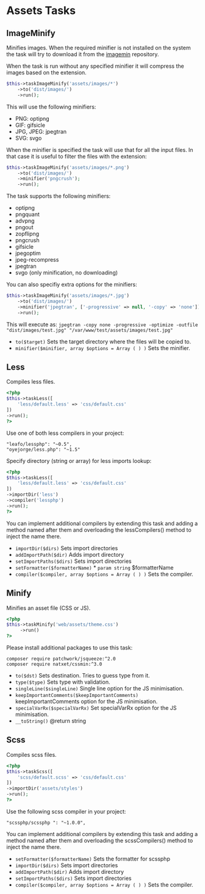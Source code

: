 # Assets Tasks

## ImageMinify


Minifies images. When the required minifier is not installed on the system
the task will try to download it from the [imagemin](https://github.com/imagemin) repository.

When the task is run without any specified minifier it will compress the images
based on the extension.

```php
$this->taskImageMinify('assets/images/*')
    ->to('dist/images/')
    ->run();
```

This will use the following minifiers:

- PNG: optipng
- GIF: gifsicle
- JPG, JPEG: jpegtran
- SVG: svgo

When the minifier is specified the task will use that for all the input files. In that case
it is useful to filter the files with the extension:

```php
$this->taskImageMinify('assets/images/*.png')
    ->to('dist/images/')
    ->minifier('pngcrush');
    ->run();
```

The task supports the following minifiers:

- optipng
- pngquant
- advpng
- pngout
- zopflipng
- pngcrush
- gifsicle
- jpegoptim
- jpeg-recompress
- jpegtran
- svgo (only minification, no downloading)

You can also specifiy extra options for the minifiers:

```php
$this->taskImageMinify('assets/images/*.jpg')
    ->to('dist/images/')
    ->minifier('jpegtran', ['-progressive' => null, '-copy' => 'none'])
    ->run();
```

This will execute as:
`jpegtran -copy none -progressive -optimize -outfile "dist/images/test.jpg" "/var/www/test/assets/images/test.jpg"`

* `to($target)`  Sets the target directory where the files will be copied to.
* `minifier($minifier, array $options = Array ( ) )`  Sets the minifier.

## Less


Compiles less files.

```php
<?php
$this->taskLess([
    'less/default.less' => 'css/default.css'
])
->run();
?>
```

Use one of both less compilers in your project:

```
"leafo/lessphp": "~0.5",
"oyejorge/less.php": "~1.5"
```

Specify directory (string or array) for less imports lookup:

```php
<?php
$this->taskLess([
    'less/default.less' => 'css/default.css'
])
->importDir('less')
->compiler('lessphp')
->run();
?>
```

You can implement additional compilers by extending this task and adding a
method named after them and overloading the lessCompilers() method to
inject the name there.

* `importDir($dirs)`  Sets import directories
* `addImportPath($dir)`  Adds import directory
* `setImportPaths($dirs)`  Sets import directories
* `setFormatter($formatterName)`   * `param string` $formatterName
* `compiler($compiler, array $options = Array ( ) )`  Sets the compiler.

## Minify


Minifies an asset file (CSS or JS).

``` php
<?php
$this->taskMinify('web/assets/theme.css')
     ->run()
?>
```
Please install additional packages to use this task:

```
composer require patchwork/jsqueeze:^2.0
composer require natxet/cssmin:^3.0
```

* `to($dst)`  Sets destination. Tries to guess type from it.
* `type($type)`  Sets type with validation.
* `singleLine($singleLine)`  Single line option for the JS minimisation.
* `keepImportantComments($keepImportantComments)`  keepImportantComments option for the JS minimisation.
* `specialVarRx($specialVarRx)`  Set specialVarRx option for the JS minimisation.
* `__toString()`  @return string

## Scss


Compiles scss files.

```php
<?php
$this->taskScss([
    'scss/default.scss' => 'css/default.css'
])
->importDir('assets/styles')
->run();
?>
```

Use the following scss compiler in your project:

```
"scssphp/scssphp ": "~1.0.0",
```

You can implement additional compilers by extending this task and adding a
method named after them and overloading the scssCompilers() method to
inject the name there.

* `setFormatter($formatterName)`  Sets the formatter for scssphp
* `importDir($dirs)`  Sets import directories
* `addImportPath($dir)`  Adds import directory
* `setImportPaths($dirs)`  Sets import directories
* `compiler($compiler, array $options = Array ( ) )`  Sets the compiler.

